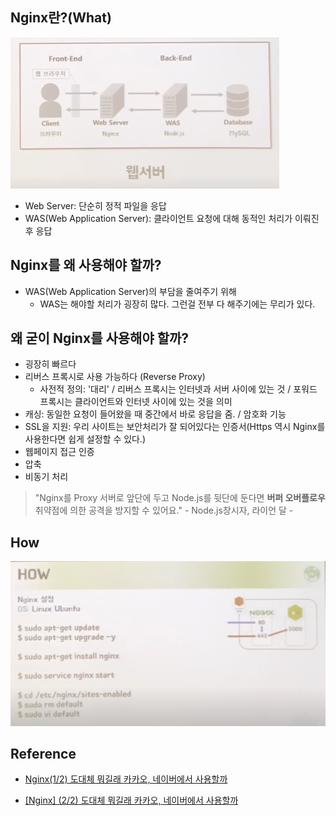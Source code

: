 ## Nginx란?(What)

![Web Server](./images/211030-2.png)

- Web Server: 단순히 정적 파일을 응답
- WAS(Web Application Server): 클라이언트 요청에 대해 동적인 처리가 이뤄진 후 응답

## Nginx를 왜 사용해야 할까?

- WAS(Web Application Server)의 부담을 줄여주기 위해
  - WAS는 해야할 처리가 굉장히 많다. 그런걸 전부 다 해주기에는 무리가 있다.

## 왜 굳이 Nginx를 사용해야 할까?

- 굉장히 빠르다
- 리버스 프록시로 사용 가능하다 (Reverse Proxy)
  - 사전적 정의: '대리' / 리버스 프록시는 인터넷과 서버 사이에 있는 것 / 포워드 프록시는 클라이언트와 인터넷 사이에 있는 것을 의미
- 캐싱: 동일한 요청이 들어왔을 때 중간에서 바로 응답을 줌. / 암호화 기능
- SSL을 지원: 우리 사이트는 보안처리가 잘 되어있다는 인증서(Https 역시 Nginx를 사용한다면 쉽게 설정할 수 있다.)
- 웹페이지 접근 인증
- 압축
- 비동기 처리

> "Nginx를 Proxy 서버로 앞단에 두고 Node.js를 뒷단에 둔다면 **버퍼 오버플로우** 취약점에 의한 공격을 방지할 수 있어요." - Node.js창시자, 라이언 달 -

## How

![How](./images/211030-3.png)

## Reference

- [Nginx(1/2) 도대체 뭐길래 카카오, 네이버에서 사용할까](https://www.youtube.com/watch?v=ZJpT-Wa-pZ8&t=326s)

- [[Nginx] (2/2) 도대체 뭐길래 카카오, 네이버에서 사용할까](https://www.youtube.com/watch?v=tqZfdffaaBo)
